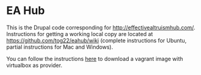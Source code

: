 # EA Hub

This is the Drupal code corresponding for <http://effectivealtruismhub.com/>. Instructions for getting a working local copy are located at https://github.com/tog22/eahub/wiki (complete instructions for Ubuntu, partial instructions for Mac and Windows).

You can follow the instructions [here](https://github.com/tog22/eahub/wiki/EAHub-vagrant-image-download-and-setup) to download a vagrant image with virtualbox as provider.
